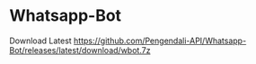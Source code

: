 # Whatsapp-Bot

Download Latest https://github.com/Pengendali-API/Whatsapp-Bot/releases/latest/download/wbot.7z
